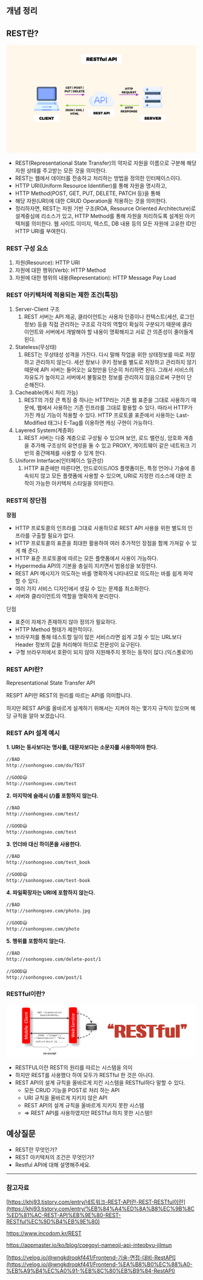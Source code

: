 ## 개념 정리

## **REST란?**

![alt text](img/rest_image-1.png)

- REST(Representational State Transfer)의 약자로 자원을 이름으로 구분해 해당 자원 상태를 주고받는 모든 것을 의미한다.
- REST는 웹에서 데이터를 전송하고 처리하는 방법을 정의한 인터페이스이다.
- HTTP URI(Uniform Resource Identifier)를 통해 자원을 명시하고,
- HTTP Method(POST, GET, PUT, DELETE, PATCH 등)을 통해
- 해당 자원(URI)에 대한 CRUD Operation을 적용하는 것을 의미한다.
- 정리하자면, REST는 자원 기반 구조(ROA, Resource Oriented Architecture)로 설계중심에 리소스가 있고, HTTP Method를 통해 자원을 처리하도록 설계된 아키텍처를 의미한다. 웹 사이트 이미지, 텍스트, DB 내용 등의 모든 자원에 고유한 ID인 HTTP URI를 부여한다.

### REST 구성 요소

1. 자원(Resource): HTTP URI
2. 자원에 대한 행위(Verb): HTTP Method
3. 자원에 대한 행위의 내용(Representation): HTTP Message Pay Load

### REST 아키텍처에 적용되는 제한 조건(특징)

1. Server-Client 구조
   1. REST 서버는 API 제공, 클라이언트는 사용자 인증이나 컨텍스트(세션, 로그인 정보) 등을 직접 관리하는 구조로 각각의 역할이 확실히 구분되기 때문에 클라이언트와 서버에서 개발해야 할 내용이 명확해지고 서로 간 의존성이 줄어들게 된다.
2. Stateless(무상태)
   1. REST는 무상태성 성격을 가진다. 다시 말해 작업을 위한 상태정보를 따로 저장하고 관리하지 않는다. 세션 정보나 쿠키 정보를 별도로 저장하고 관리하지 않기 때문에 API 서버는 들어오는 요청만을 단순히 처리하면 된다. 그래서 서비스의 자유도가 높아지고 서버에서 불필요한 정보를 관리하지 않음으로써 구현이 단순해진다.
3. Cacheable(캐시 처리 가능)
   1. REST의 가장 큰 특징 중 하나는 HTTP라는 기존 웹 표준을 그대로 사용하기 때문에, 웹에서 사용하는 기존 인프라를 그대로 활용할 수 있다. 따라서 HTTP가 가진 캐싱 기능이 적용할 수 있다. HTTP 프로토콜 표준에서 사용하는 Last-Modified 태그나 E-Tag를 이용하면 캐싱 구현이 가능하다.
4. Layered System(계층화)
   1. REST 서버는 다중 계층으로 구성될 수 있으며 보안, 로드 밸런싱, 암호화 계층을 추가해 구조상의 유연성을 둘 수 있고 PROXY, 게이트웨이 같은 네트워크 기반의 중간매체를 사용할 수 있게 한다.
5. Uniform Interface(인터페이스 일관성)
   1. HTTP 표준에만 따른다면, 안드로이드/IOS 플랫폼이든, 특정 언어나 기술에 종속되지 않고 모든 플랫폼에 사용할 수 있으며, URI로 지정한 리소스에 대한 조작이 가능한 아키텍처 스타일을 의미한다.

### REST의 장단점

**장점**

- HTTP 프로토콜의 인프라를 그대로 사용하므로 REST API 사용을 위한 별도의 인프라를 구출할 필요가 없다.
- HTTP 프로토콜의 표준을 최대한 활용하여 여러 추가적인 장점을 함께 가져갈 수 있게 해 준다.
- HTTP 표준 프로토콜에 따르는 모든 플랫폼에서 사용이 가능하다.
- Hypermedia API의 기본을 충실히 지키면서 범용성을 보장한다.
- REST API 메시지가 의도하는 바를 명확하게 나타내므로 의도하는 바를 쉽게 파악할 수 있다.
- 여러 가지 서비스 디자인에서 생길 수 있는 문제를 최소화한다.
- 서버와 클라이언트의 역할을 명확하게 분리한다.

단점

- 표준이 자체가 존재하지 않아 정의가 필요하다.
- HTTP Method 형태가 제한적이다.
- 브라우저를 통해 테스트할 일이 많은 서비스라면 쉽게 고칠 수 있는 URL보다 Header 정보의 값을 처리해야 하므로 전문성이 요구된다.
- 구형 브라우저에서 호환이 되지 않아 지원해주지 못하는 동작이 많다.(익스폴로어)

### **REST API란?**

Representational State Transfer API

RESPT API란 REST의 원리를 따르는 API를 의미합니다.

하지만 REST API를 올바르게 설계하기 위해서는 지켜야 하는 몇가지 규칙이 있으며 해당 규칙을 알아 보겠습니다.

### **REST API 설계 예시**

**1. URI는 동사보다는 명사를, 대문자보다는 소문자를 사용하여야 한다.**

```
//BAD
http://sonhongseo.com/do/TEST

//GOOD😃
http://sonhongseo.com/test
```

**2. 마지막에 슬래시 (/)를 포함하지 않는다.**

```
//BAD
http://sonhongseo.com/test/

//GOOD😃
http://sonhongseo.com/test
```

**3. 언더바 대신 하이폰을 사용한다.**

```
//BAD
http://sonhongseo.com/test_book

//GOOD😃
http://sonhongseo.com/test-book
```

**4. 파일확장자는 URI에 포함하지 않는다.**

```
//BAD
http://sonhongseo.com/photo.jpg

//GOOD😃
http://sonhongseo.com/photo
```

**5. 행위를 포함하지 않는다.**

```
//BAD
http://sonhongseo.com/delete-post/1

//GOOD😃
http://sonhongseo.com/post/1
```

### **RESTful이란?**

![alt text](img/rest_image.png)

- RESTFUL이란 REST의 원리를 따르는 시스템을 의미
- 하지만 REST를 사용했다 하여 모두가 RESTful 한 것은 아니다.
- REST API의 설계 규칙을 올바르게 지킨 시스템을 RESTful하다 말할 수 있다.
  - 모든 CRUD 기능을 POST로 처리 하는 API
  - URI 규칙을 올바르게 지키지 않은 API
  - REST API의 설계 규칙을 올바르게 지키지 못한 시스템
  - ⇒ REST API를 사용하였지만 RESTful 하지 못한 시스템!!

## 예상질문

- REST란 무엇인가?
- REST 아키텍처의 조건은 무엇인가?
- Restful API에 대해 설명해주세요.

---

### 참고자료

[https://khj93.tistory.com/entry/네트워크-REST-API란-REST-RESTful이란](https://khj93.tistory.com/entry/%EB%84%A4%ED%8A%B8%EC%9B%8C%ED%81%AC-REST-API%EB%9E%80-REST-RESTful%EC%9D%B4%EB%9E%80)

https://www.incodom.kr/REST

https://appmaster.io/ko/blog/coegoyi-nameoji-api-inteobyu-jilmun

[https://velog.io/@wngkdroqkf441/Frontend-기술-면접-대비-RestAPI](https://velog.io/@wngkdroqkf441/Frontend-%EA%B8%B0%EC%88%A0-%EB%A9%B4%EC%A0%91-%EB%8C%80%EB%B9%84-RestAPI)
